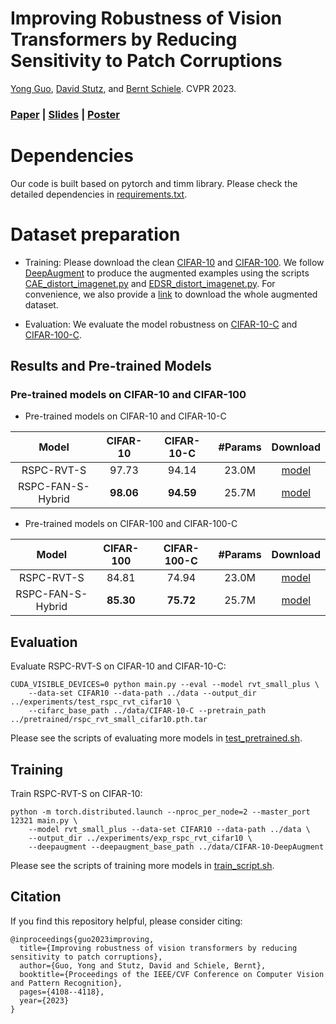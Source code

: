 # Improving Robustness of Vision Transformers by Reducing Sensitivity to Patch Corruptions
[Yong Guo](http://www.guoyongcs.com/), [David Stutz](https://davidstutz.de/), and [Bernt Schiele](https://scholar.google.com/citations?user=z76PBfYAAAAJ&hl=en). CVPR 2023.

### [Paper](https://openaccess.thecvf.com/content/CVPR2023/papers/Guo_Improving_Robustness_of_Vision_Transformers_by_Reducing_Sensitivity_To_Patch_CVPR_2023_paper.pdf) | [Slides](https://www.guoyongcs.com/RSPC-Materials/RSPC.pdf) | [Poster](https://www.guoyongcs.com/RSPC-Materials/RSPC_Poster.pdf)



# Dependencies
Our code is built based on pytorch and timm library. Please check the detailed dependencies in [requirements.txt](https://github.com/guoyongcs/RSPC/requirements.txt).

# Dataset preparation

- Training: Please download the clean [CIFAR-10](https://www.cs.toronto.edu/~kriz/cifar.html) and [CIFAR-100](https://www.cs.toronto.edu/~kriz/cifar.html). We follow [DeepAugment](https://github.com/hendrycks/imagenet-r/tree/master/DeepAugment) to produce the augmented examples using the scripts [CAE_distort_imagenet.py](CAE_distort_imagenet.py) and [EDSR_distort_imagenet.py](EDSR_distort_imagenet.py). For convenience, we also provide a [link](xxx) to download the whole augmented dataset.


- Evaluation: We evaluate the model robustness on [CIFAR-10-C](https://zenodo.org/record/2535967) and [CIFAR-100-C](https://zenodo.org/record/3555552).


## Results and Pre-trained Models

### Pre-trained models on CIFAR-10 and CIFAR-100

- Pre-trained models on CIFAR-10 and CIFAR-10-C

|       Model       | CIFAR-10  | CIFAR-10-C | #Params |                                             Download                                             |
|:-----------------:|:---------:|:----------:|:-------:|:------------------------------------------------------------------------------------------------:|
|    RSPC-RVT-S     |   97.73   |   94.14    |  23.0M  | [model](https://github.com/guoyongcs/RSPC/releases/download/v1.1/rspc_rvt_small_cifar10.pth.tar) |
| RSPC-FAN-S-Hybrid | **98.06** | **94.59**  |  25.7M  | [model](https://github.com/guoyongcs/RSPC/releases/download/v1.1/rspc_fan_small_cifar10.pth.tar) |

- Pre-trained models on CIFAR-100 and CIFAR-100-C

|       Model       | CIFAR-100 | CIFAR-100-C | #Params |                                              Download                                              |
|:-----------------:|:---------:|:-----------:|:-------:|:--------------------------------------------------------------------------------------------------:|
|    RSPC-RVT-S     |   84.81   |    74.94    |    23.0M    | [model](https://github.com/guoyongcs/RSPC/releases/download/v1.1/rspc_rvt_small_cifar100.pth.tar)  |
| RSPC-FAN-S-Hybrid | **85.30** |  **75.72**  |  25.7M  | [model](https://github.com/guoyongcs/RSPC/releases/download/v1.1/rspc_fan_small_cifar100.pth.tar)  |


## Evaluation 

Evaluate RSPC-RVT-S on CIFAR-10 and CIFAR-10-C:
```
CUDA_VISIBLE_DEVICES=0 python main.py --eval --model rvt_small_plus \
    --data-set CIFAR10 --data-path ../data --output_dir ../experiments/test_rspc_rvt_cifar10 \
    --cifarc_base_path ../data/CIFAR-10-C --pretrain_path ../pretrained/rspc_rvt_small_cifar10.pth.tar
```

Please see the scripts of evaluating more models in [test_pretrained.sh](test_pretrained.sh).

## Training
Train RSPC-RVT-S on CIFAR-10:
```
python -m torch.distributed.launch --nproc_per_node=2 --master_port 12321 main.py \
    --model rvt_small_plus --data-set CIFAR10 --data-path ../data \
    --output_dir ../experiments/exp_rspc_rvt_cifar10 \
    --deepaugment --deepaugment_base_path ../data/CIFAR-10-DeepAugment
```
Please see the scripts of training more models in [train_script.sh](train_script.sh).




## Citation
If you find this repository helpful, please consider citing:
```
@inproceedings{guo2023improving,
  title={Improving robustness of vision transformers by reducing sensitivity to patch corruptions},
  author={Guo, Yong and Stutz, David and Schiele, Bernt},
  booktitle={Proceedings of the IEEE/CVF Conference on Computer Vision and Pattern Recognition},
  pages={4108--4118},
  year={2023}
}
```


